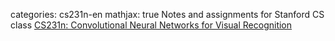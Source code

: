 
categories: cs231n-en
mathjax: true
Notes and assignments for Stanford CS class [CS231n: Convolutional Neural Networks for Visual Recognition](http://vision.stanford.edu/teaching/cs231n/)

